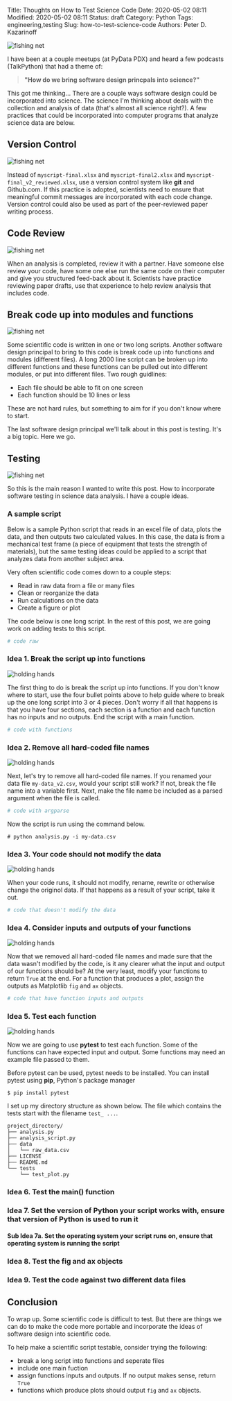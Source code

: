 Title: Thoughts on How to Test Science Code
Date: 2020-05-02 08:11
Modified: 2020-05-02 08:11
Status: draft
Category: Python
Tags: engineering,testing
Slug: how-to-test-science-code
Authors: Peter D. Kazarinoff

![fishing net]({static}/posts/testing_science_code/images/fishing-net.jpg)

I have been at a couple meetups (at PyData PDX) and heard a few podcasts (TalkPython) that had a theme of:

 > **"How do we bring software design princpals into science?"**

This got me thinking... There are a couple ways software design could be incorporated into science. The science I'm thinking about deals with the collection and analysis of data (that's almost all science right?). A few practices that could be incorporated into computer programs that analyze science data are below.

## Version Control

![fishing net]({static}/posts/testing_science_code/images/notebooks.jpg)

Instead of ```myscript-final.xlsx``` and ```myscript-final2.xlsx``` and ```myscript-final_v2_reviewed.xlsx```, use a version control system like **git** and Github.com. If this practice is adopted, scientists need to ensure that meaningful commit messages are incorporated with each code change. Version control could also be used as part of the peer-reviewed paper writing process. 

## Code Review

![fishing net]({static}/posts/testing_science_code/images/map.jpg)

When an analysis is completed, review it with a partner. Have someone else review your code, have some one else run the same code on their computer and give you structured feed-back about it. Scientists have practice reviewing paper drafts, use that experience to help review analysis that includes code.


## Break code up into modules and functions

![fishing net]({static}/posts/testing_science_code/images/package.jpg)

Some scientific code is written in one or two long scripts. Another software design principal to bring to this code is break code up into functions and modules (different files). A long 2000 line script can be broken up into different functions and these functions can be pulled out into different modules, or put into different files. Two rough guidlines:

 * Each file should be able to fit on one screen
 * Each function should be 10 lines or less

These are not hard rules, but something to aim for if you don't know where to start.

The last software design principal we'll talk about in this post is testing. It's a big topic. Here we go.

## Testing

![fishing net]({static}/posts/testing_science_code/images/lab.jpg)

So this is the main reason I wanted to write this post. How to incorporate software testing in science data analysis. I have a couple ideas.

### A sample script

Below is a sample Python script that reads in an excel file of data, plots the data, and then outputs two calculated values. In this case, the data is from a mechanical test frame (a piece of equipment that tests the strength of materials), but the same testing ideas could be applied to a script that analyzes data from another subject area.

Very often scientific code comes down to a couple steps:

 * Read in raw data from a file or many files
 * Clean or reorganize the data
 * Run calculations on the data
 * Create a figure or plot

The code below is one long script. In the rest of this post, we are going work on adding tests to this script.

```python
# code raw
```

### Idea 1. Break the script up into functions

 ![holding hands]({static}/posts/testing_science_code/images/kids-holding-hands.jpg)

The first thing to do is break the script up into functions. If you don't know where to start, use the four bullet points above to help guide where to break up the one long script into 3 or 4 pieces. Don't worry if all that happens is that you have four sections, each section is a function and each function has no inputs and no outputs. End the script with a main function.

 ```python
 # code with functions
```

### Idea 2. Remove all hard-coded file names

 ![holding hands]({static}/posts/testing_science_code/images/concrete.jpg)

Next, let's try to remove all hard-coded file names. If you renamed your data file ```my-data_v2.csv```, would your script still work? If not, break the file name into a variable first. Next, make the file name be included as a parsed argument when the file is called.

 ```python
 # code with argparse
```

Now the script is run using the command below.

```text
# python analysis.py -i my-data.csv
```

### Idea 3. Your code should not modify the data

![holding hands]({static}/posts/testing_science_code/images/ice.jpeg)

When your code runs, it should not modify, rename, rewrite or otherwise change the originol data. If that happens as a result of your script, take it out.

```python
# code that doesn't modify the data
```

### Idea 4. Consider inputs and outputs of your functions

![holding hands]({static}/posts/testing_science_code/images/pipe.jpeg)

Now that we removed all hard-coded file names and made sure that the data wasn't modified by the code, is it any clearer what the input and output of our functions should be? At the very least, modify your functions to return ```True``` at the end. For a function that produces a plot, assign the outputs as Matplotlib ```fig``` and ```ax``` objects.

```python
# code that have function inputs and outputs
```

### Idea 5. Test each function

 ![holding hands]({static}/posts/testing_science_code/images/pin_wheel.jpg)

Now we are going to use **pytest** to test each function. Some of the functions can have expected input and output. Some functions may need an example file passed to them.

Before pytest can be used, pytest needs to be installed. You can install pytest using **pip**, Python's package manager

```text
$ pip install pytest
```

I set up my directory structure as shown below. The file which contains the tests start with the filename ```test_ ...```.

```text
project_directory/
├── analysis.py
├── analysis_script.py
├── data
│   └── raw_data.csv
├── LICENSE
├── README.md
└── tests
    └── test_plot.py
```

### Idea 6. Test the main() function

### Idea 7. Set the version of Python your script works with, ensure that version of Python is used to run it

#### Sub Idea 7a. Set the operating system your script runs on, ensure that operating system is running the script

### Idea 8. Test the fig and ax objects

### Idea 9. Test the code against two different data files

## Conclusion

To wrap up. Some scientific code is difficult to test. But there are things we can do to make the code more portable and incorporate the ideas of software design into scientific code.

To help make a scientific script testable, consider trying the following:

 * break a long script into functions and seperate files
 * include one main fuction
 * assign functions inputs and outputs. If no output makes sense, return ```True```
 * functions which produce plots should output ```fig``` and ```ax``` objects.

